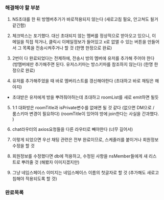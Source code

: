 
### 해결해야 할 부분

1. NS초대를 한 뒤 방멤버추가가 바로적용되지 않는다 (새로고침 필요, 안고쳐도 될거같긴함)

2. 체크박스는 포기했다. 대신 초대되지 않는 멤버를 정상적으로 받아오고 있으니,
이메일을 직접 적거나, 클릭시 이메일정보가 들어있고 x로 없앨 수 있는 버튼을 만들어서 그 목록을 전송시켜주거나 할 것
(한명 한정으로 완료)

3. 2번이 다 완료되었다는 전제하에, 전송시 방의 멤버에 유저를 추가해 주어야 한다
(방멤버에만 추가해주면 된다. 유저스키마는 방스키마를 참조하지 않는다)
(한명 한정으로 완료)

4. 유저를 추가해주었을 때 바로 멤버리스트를 갱신해야한다 (초대하고 바로 채팅은 해야지)
+ 초대받은 유저에게 방을 뿌려줘야하는데 초대하고 roomList를 새로 emit하면 될듯

5. 1:1 대화방은 roomTitle과 isPrivate변수를 없애면 될 것 같다 (없으면 DM으로 / 룸스키마 변경이 필요하다)
(roomTitle이 있어야 방에 join한다는 사실을 간과했다. )

6. chat라우터의 axios요청들을 다른 라우터로 빼야한다 (너무 길어서)

7. 이렇게 되었으면 우선 채팅 관련은 전부 완료이므로, 스케줄러를 붙이거나 회원정보 수정을 할 것

8. 회원정보를 수정했다면 db에 적용하고, 수정된 사항을 nsMember들에게 새 리스트로 뿌려줄 것 (해봤자 이미지겠지만)

9. 그냥 네임스페이스 이미지는 네임스페이스 이름의 첫글자로 할 것 (추가해도 새로고침해야 적용되도록 할 것)


### 완료목록